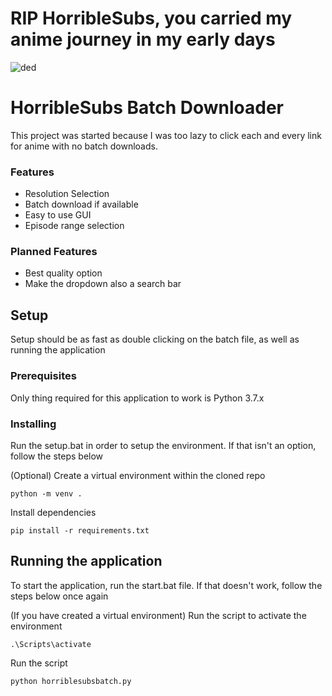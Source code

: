 # RIP HorribleSubs, you carried my anime journey in my early days

![ded](https://cdn.discordapp.com/attachments/750440267232051271/1024641035973972038/unknown.png)





# HorribleSubs Batch Downloader

This project was started because I was too lazy to click each and every link for anime with no batch downloads. 
### Features
 - Resolution Selection
 - Batch download if available
 - Easy to use GUI
 - Episode range selection
 
 ### Planned Features 
 - Best quality option
 - Make the dropdown also a search bar
 
## Setup
Setup should be as fast as double clicking on the batch file, as well as running the application

### Prerequisites

Only thing required for this application to work is Python 3.7.x


### Installing

Run the setup.bat in order to setup the environment. If that isn't an option, follow the steps below

(Optional) Create a virtual environment within the cloned repo

```
python -m venv .
```

Install dependencies

```
pip install -r requirements.txt
```



## Running the application

To start the application, run the start.bat file. If that doesn't work, follow the steps below once again

(If you have created a virtual environment) Run the script to activate the environment

```
.\Scripts\activate
```

Run the script
```
python horriblesubsbatch.py
```



